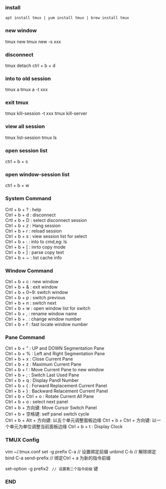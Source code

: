 ### install 
` apt install tmux | yum install tmux | brew install tmux `


### new window 
tmux new
tmux new -s xxx  

### disconnect
tmux detach
ctrl + b + d 

### into to old session
tmux a 
tmux a -t xxx 

### exit tmux 
tmux kill-session -t xxx 
tmux kill-server   

### view all session
tmux list-session
tmux ls

### open session list
ctrl + b + s

### open window-session list 
ctrl + b + w

### System Command
Crtl + b + ? : help  
Ctrl + b + d : disconnect  
Crtl + b + D : select disconnect session    
Ctrl + b + z : Hang session  
Ctrl + b + r : reload session  
Ctrl + b + s : view session list for select  
Ctrl + b + : : into to cmd,eg: ls  
Ctrl + b + [ : inrto copy mode  
Ctrl + b + ] : parse copy text  
Ctrl + b + ~ : list cache info  

### Window Command
Ctrl + b + c : new window  
Ctrl + b + & : exit window  
Ctrl + b + 0~9: switch window   
Ctrl + b + p : switch previous  
Ctrl + b + n : switch next  
Ctrl + b + w : open window list for switch  
Ctrl + b + , : rename window name  
Ctrl + b + . : change window number  
Ctrl + b + f : fast locate window number 

### Pane Command
Ctrl + b + " : UP and DOWN Segmentation Pane  
Ctrl + b + % : Left and Right Segmentation Pane  
Ctrl + b + x : Close Current Pane  
Ctrl + b + z : Maximum Current Pane   
Ctrl + b + ! : Move Current Pane to new window  
Ctrl + b + ; : Switch Last Used Pane  
Ctrl + b + q : Display Pandl Number  
Ctrl + b + { : Forward Replacement Current Panel  
Ctrl + b + } : Backward Relacement Current Panel  
Ctrl + b + Ctrl + o : Rotate Current All Pane  
Ctrl + b + o : select next panel  
Ctrl + b + 方向键: Move Cursor Switch Panel  
Ctrl + b + 空格键: self panel switch cycle  
Ctrl + b + Alt + 方向键: 以五个单元调整面板边缘
Ctrl + b + Ctrl + 方向键: 以一个单元为单位调整当前面板边缘
Ctrl + b + t : Display Clock

### TMUX Config 
vim ~/.tmux.conf 
set -g prefix C-a	// 设置绑定前缀
unbind C-b			// 解除绑定
bind C-a send-prefix   // 绑定Ctrl + a 为新的指令前缀

set-option -g prefix2 `  // 设置第二个指令前缀 ` 键

### END
